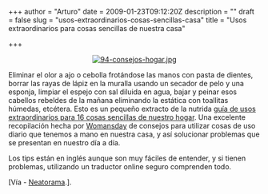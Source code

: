 +++
author = "Arturo"
date = 2009-01-23T09:12:20Z
description = ""
draft = false
slug = "usos-extraordinarios-cosas-sencillas-casa"
title = "Usos extraordinarios para cosas sencillas de nuestra casa"

+++

<p align="center"><a href="http://www.womansday.com/Articles/Shelter/Organizing-Cleaning/Extraordinary-Uses-for-16-Ordinary-Household-Items"><img src="http://geeksan.com/wp-content/uploads/import/94-consejos-hogar.jpg" alt="94-consejos-hogar.jpg" /></a></p>

<p>Eliminar el olor a ajo o cebolla frotándose las manos con pasta de dientes, borrar las rayas de lápiz en la muralla usando un secador de pelo y una esponja, limpiar el espejo con sal diluida en agua, bajar y peinar esos cabellos rebeldes de la mañana eliminando la estática con toallitas húmedas, etcétera. Esto es un pequeño extracto de la nutrida <a href="http://www.womansday.com/Articles/Shelter/Organizing-Cleaning/Extraordinary-Uses-for-16-Ordinary-Household-Items">guía de usos extraordinarios para 16 cosas sencillas de nuestro hogar</a>. Una excelente recopilación hecha por <a href="http://geek.cl/wp-content/uploads/2009/01/www.womansday.com">Womansday</a> de consejos para utilizar cosas de uso diario que tenemos a mano en nuestra casa, y así solucionar problemas que se presentan en nuestro día a día.</p>

<p>Los tips están en inglés aunque son muy fáciles de entender, y si tienen problemas, utilizando un traductor online seguro comprenden todo.</p>

<p>[Vía - <a href="http://geek.cl/wp-content/uploads/2009/01/extraordinary-uses-of-toothpaste-and-other-ordinary-things">Neatorama</a>.].</p>